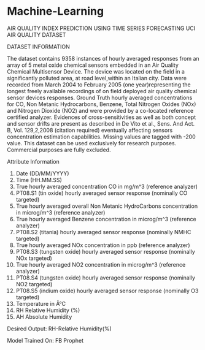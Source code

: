 # Machine-Learning
AIR QUALITY INDEX PREDICTION USING TIME SERIES FORECASTING
UCI AIR QUALITY DATASET

DATASET INFORMATION

The dataset contains 9358 instances of hourly averaged responses from an array of 5 metal oxide chemical sensors embedded in an Air Quality Chemical Multisensor Device. The device was located on the field in a significantly polluted area, at road level,within an Italian city. Data were recorded from March 2004 to February 2005 (one year)representing the longest freely available recordings of on field deployed air quality chemical sensor devices responses. Ground Truth hourly averaged concentrations for CO, Non Metanic Hydrocarbons, Benzene, Total Nitrogen Oxides (NOx) and Nitrogen Dioxide (NO2) and were provided by a co-located reference certified analyzer. Evidences of cross-sensitivities as well as both concept and sensor drifts are present as described in De Vito et al., Sens. And Act. B, Vol. 129,2,2008 (citation required) eventually affecting sensors concentration estimation capabilities. Missing values are tagged with -200 value. This dataset can be used exclusively for research purposes. Commercial purposes are fully excluded.

Attribute Information
1. Date (DD/MM/YYYY)
2. Time (HH.MM.SS)
3. True hourly averaged concentration CO in mg/m^3 (reference analyzer)
4. PT08.S1 (tin oxide) hourly averaged sensor response (nominally CO targeted)
5. True hourly averaged overall Non Metanic HydroCarbons concentration in microg/m^3 (reference analyzer)
6. True hourly averaged Benzene concentration in microg/m^3 (reference analyzer)
7. PT08.S2 (titania) hourly averaged sensor response (nominally NMHC targeted)
8. True hourly averaged NOx concentration in ppb (reference analyzer)
9. PT08.S3 (tungsten oxide) hourly averaged sensor response (nominally NOx targeted)
10. True hourly averaged NO2 concentration in microg/m^3 (reference analyzer)
11. PT08.S4 (tungsten oxide) hourly averaged sensor response (nominally NO2 targeted)
12. PT08.S5 (indium oxide) hourly averaged sensor response (nominally O3 targeted)
13. Temperature in Â°C
14. RH Relative Humidity (%)
15. AH Absolute Humidity

Desired Output: 
RH-Relative Humidity(%)

Model Trained On: 
FB Prophet
